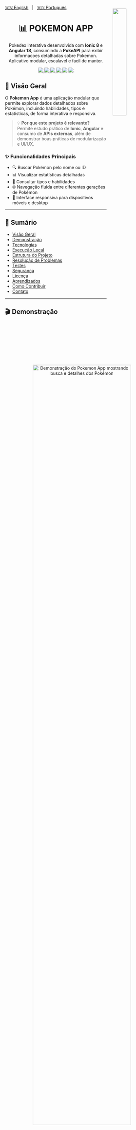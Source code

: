 [🇺🇸 English](./README.md)   |   [🇧🇷 Português](./README-pt.md)

<img src="https://raw.githubusercontent.com/PokeAPI/sprites/master/sprites/pokemon/other/official-artwork/25.png" align="right" width="30%" style="margin: -20px 0 0 20px;">
<div align="center">

<h1 align="center">📊 POKEMON APP</h1>


Pokedex interativa desenvolvida com **Ionic 8** e **Angular 18**, consumindo a **PokeAPI** para exibir informacoes detalhadas sobre Pokemon. Aplicativo modular, escalavel e facil de manter.


<p align="center">
  <a href="https://ionicframework.com/">
    <img src="https://img.shields.io/badge/Ionic-3880FF?style=flat&logo=ionic&logoColor=white" />
  </a>
  <a href="https://angular.io/">
    <img src="https://img.shields.io/badge/Angular-DD0031?style=flat&logo=angular&logoColor=white" />
  </a>
  <a href="https://www.npmjs.com/">
    <img src="https://img.shields.io/badge/npm-CB3837?style=flat&logo=npm&logoColor=white" />
  </a>
  <a href="./LICENSE">
    <img src="https://img.shields.io/badge/license-MIT-yellow?style=flat" />
  </a>
  <img src="https://img.shields.io/github/stars/marcelonovello/Pokemon-App?style=flat&logo=github" />
  <img src="https://img.shields.io/github/forks/marcelonovello/Pokemon-App?style=flat&logo=github" />
</p>
</div>

<a id="visao-geral"></a>
## 🔎 Visão Geral

O **Pokemon App** é uma aplicação modular que permite explorar dados detalhados sobre Pokémon, incluindo habilidades, tipos e estatísticas, de forma interativa e responsiva.  

> 💡 **Por que este projeto é relevante?**  
> Permite estudo prático de **Ionic**, **Angular** e consumo de **APIs externas**, além de demonstrar boas práticas de modularização e UI/UX.

### ✨ Funcionalidades Principais
- 🔍 Buscar Pokémon pelo nome ou ID
- 📊 Visualizar estatísticas detalhadas
- 🧬 Consultar tipos e habilidades
- 🌐 Navegação fluida entre diferentes gerações de Pokémon
- 📱 Interface responsiva para dispositivos móveis e desktop

---

## 📑 Sumário
- [Visão Geral](#visao-geral)
- [Demonstração](#demonstracao)
- [Tecnologias](#tecnologias-utilizadas)
- [Execução Local](#execucao-local)
- [Estrutura do Projeto](#estrutura-do-projeto)
- [Resolução de Problemas](#resolucao-de-problemas)
- [Testes](#testes)
- [Segurança](#seguranca)
- [Licença](#licenca)
- [Aprendizados](#aprendizados)
- [Como Contribuir](#como-contribuir)
- [Contato](#contato)

---

<a id="demonstracao"></a>
## 🎬 Demonstração

<p align="center">
  <img src="./assets/demo.gif" 
    alt="Demonstração do Pokemon App mostrando busca e detalhes dos Pokémon"  width="80%" />
</p>

💻 **Deploy ativo:**  
- App web: [https://pokemon-api-irfm.onrender.com/](https://pokemon-api-irfm.onrender.com/)

---

<a id="tecnologias-utilizadas"></a>
## 🛠️ Tecnologias Utilizadas

| Camada       | Tecnologias / Ferramentas                                      |
|--------------|---------------------------------------------------------------|
| Frontend     | [Ionic](https://ionicframework.com/), [Angular](https://angular.io/) |
| Backend/API  | [PokeAPI](https://pokeapi.co/)                                 |
| Ferramentas  | [npm](https://www.npmjs.com/), [Node.js](https://nodejs.org/) |

---

<a id="execucao-local"></a>
## 🚀 Execução Local

### ⚙️ Pré-requisitos
- ![Node.js](https://img.shields.io/badge/Node.js-339933?style=flat&logo=node.js&logoColor=white)
- ![npm](https://img.shields.io/badge/npm-CB3837?style=flat&logo=npm&logoColor=white)
- ![Ionic](https://img.shields.io/badge/Ionic-3880FF?style=flat&logo=ionic&logoColor=white)

### ⬇️ Instalação Rápida
1️⃣ Clone o repositório:
```bash
git clone https://github.com/marcelonovello/Pokemon-App.git
cd Pokemon-App
```
2️⃣ Instale as dependências:
```bash
npm install
```
3️⃣ Execute o aplicativo:
```bash
ionic serve
```
4️⃣ Acesse no navegador:
```bash
http://localhost:8100
```

---

<a id="estrutura-do-projeto"></a>
## 🏗 Estrutura do Projeto

```sh
└──📦 pokemon-app-angular/           # Pasta raiz do app Angular Pokémon
    ├── 📄 README.md                 # Documentação principal do projeto
    ├── 📄 DOCS-TECH.md              # Documentação técnica e detalhes de implementação
    ├── 📄 angular.json              # Configuração do Angular CLI
    ├── 📄 capacitor.config.ts       # Configuração do Capacitor para builds móveis
    ├── 📄 ionic.config.json         # Configuração do projeto Ionic
    ├── 📄 package.json              # Dependências Node.js e scripts do projeto
    ├── 📄 package-lock.json         # Versões exatas dos pacotes Node.js instalados
    ├── 📄 tsconfig.json             # Configuração global do TypeScript
    ├── 📄 tsconfig.app.json         # Configuração TypeScript específica do app Angular
    ├── 📂 src/                      # Pasta do código-fonte
    │   ├── 📂 app/                  # Módulo principal do app Angular
    │   │   ├── 📂 components/      # Componentes de UI reutilizáveis
    │   │   ├── 📂 pages/           # Páginas/telas do app
    │   │   ├── 📂 services/        # Serviços Angular (lógica de dados e API)
    │   │   ├── 📄 app.component.ts      # Componente raiz do app
    │   │   ├── 📄 app.module.ts         # Módulo principal, declara componentes e módulos
    │   │   └── 📄 app-routing.module.ts # Configuração das rotas do app
    │   ├── 📂 assets/               # Pasta de assets estáticos
    │   │   ├── 📂 images/           # Imagens usadas no app
    │   │   └── 📂 icons/            # Ícones do app
    │   ├── 📂 environments/        # Configurações de ambiente
    │   │   ├── 📄 environment.ts        # Ambiente padrão (desenvolvimento)
    │   │   └── 📄 environment.prod.ts   # Configurações do ambiente de produção
    │   └── 📄 index.html            # Arquivo HTML principal, ponto de entrada do app
    └── 📄 .gitignore                # Arquivos/pastas ignorados pelo Git

```

---

<a id="resolucao-de-problemas"></a>

## 🔧 Resolução de Problemas
- ⚠️ **Porta já em uso**: Altere a porta padrão no ``ionic.config.json``.
- 🐛 **Erro na API**: Verifique a conectividade com a [PokeAPI](PokeAPI) e atualize URLs se necessário.

---

<a id="seguranca"></a>

## 🔒 Segurança
- 🔐 Mantenha dependências atualizadas com ``npm audit``.
- ❌ Não exponha chaves ou dados sensíveis no repositório.

---

<a id="roteiro-do-projeto"></a>
## 🗺 Roteiro do Projeto

- [X] **`Init`**: Inicializar a estrutura do projeto Angular 18 + Ionic 8 e configurar dependências principais.
- [X] **`Setup`**: Configurar TypeScript, módulos Angular, rotas e arquivos de ambiente.
- [X] **`Assets`**: Adicionar assets estáticos (imagens, ícones) e configurar a pasta de assets.
- [X] **`Components`**: Criar componentes de UI reutilizáveis para cards, listas e estatísticas de Pokémon.
- [ ] **`Pages`**: Construir páginas principais (lista da Pokédex, detalhes do Pokémon, página de favoritos).
- [ ] **`Services`**: Implementar serviços para consumir dados de Pokémon via PokeAPI.
- [ ] **`Favorites`**: Adicionar funcionalidade de favoritos com suporte a armazenamento local.
- [ ] **`Responsive`**: Garantir design totalmente responsivo para dispositivos móveis e desktops.
- [ ] **`Search`**: Implementar busca por nome ou ID usando a PokeAPI.
- [ ] **`Filters`**: Adicionar filtros por tipo, habilidades e outros critérios.
- [ ] **`Optimization`**: Otimizar performance do app, lazy loading e tamanho do bundle.
- [ ] **`Testing`**: Escrever testes unitários e de integração para componentes e serviços.
- [ ] **`Deploy`**: Preparar build para produção e publicar como PWA (Progressive Web App).
- [ ] **`Enhance`**: Melhorar UI/UX, documentação e experiência do desenvolvedor.

---

<a id="licenca"></a>
## 📄 Licença

Licença MIT. Consulte o arquivo [LICENSE](LICENSE).

---

<a id="aprendizados"></a>
## 📚 Aprendizados
- ⚡ Integração com APIs externas (PokeAPI)
- 📱 Desenvolvimento mobile com Ionic
- 🛠️ Boas práticas de Angular e modularização
- 🌐 UI/UX responsiva
- 💻 Git e GitHub: commits, branches e versionamento

---

<a id="como-contribuir"></a>
## 🤝 Como Contribuir

Contribuições são bem-vindas! Siga os passos abaixo para colaborar com este projeto:

1. **Faça um Fork** do repositório.  
2. **Crie uma Branch** para sua feature ou correção:  
  ```bash
   git checkout -b minha-feature
  ```
3. Faça as alterações necessárias no código ou na documentação.
4. Confirme as mudanças (commits) com mensagens claras:
  ```bash
  git commit -m "Adiciona nova funcionalidade X"
  ```
5. Envie para seu Fork:
  ```bash
  git push origin minha-feature
  ```
6. Abra um Pull Request (PR) para a branch main deste repositório.
 ```bash
 💡 Dica: Antes de enviar o PR, verifique se o código segue os padrões definidos e se todos os testes passam.
 ```

---

<a id="contato"></a>
## 📬 Contato

- **Autor:** Marcelo Novello  
- **GitHub:** [marcelonovello](https://github.com/marcelonovello)  
- **LinkedIn:** [Marcelo Novello](https://www.linkedin.com/in/marcelo-novello/)

---
